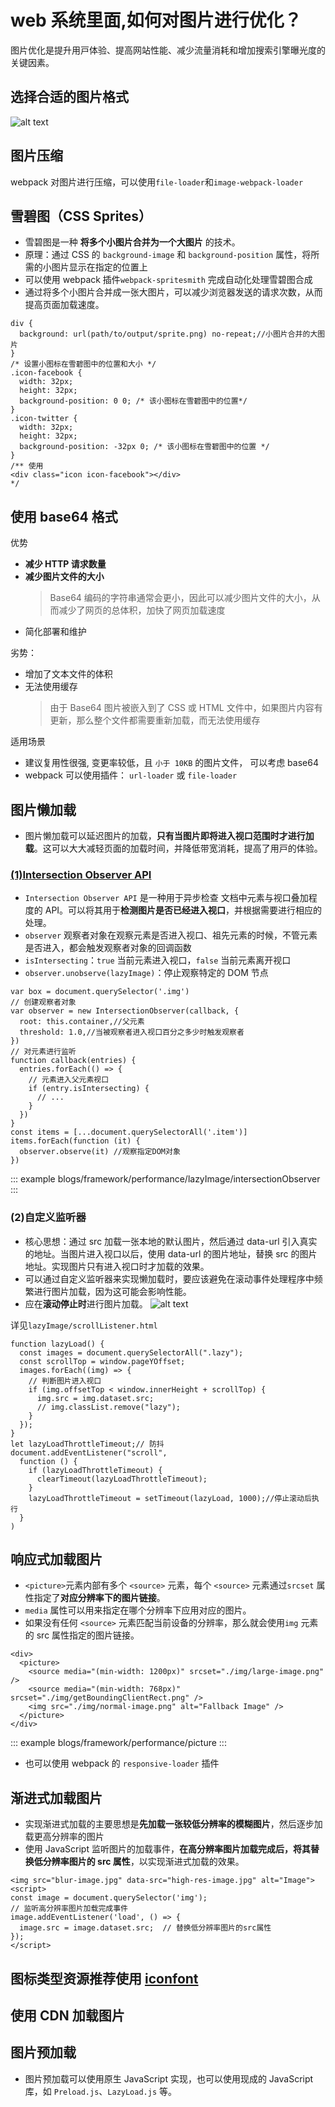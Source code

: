 # web 系统⾥⾯,如何对图⽚进⾏优化？

图⽚优化是提升⽤⼾体验、提⾼⽹站性能、减少流量消耗和增加搜索引擎曝光度的关键因素。

## 选择合适的图⽚格式

![alt text](./img/imageType.png)

## 图⽚压缩

webpack 对图⽚进⾏压缩，可以使⽤`file-loader`和`image-webpack-loader`

## 雪碧图（CSS Sprites）

- 雪碧图是⼀种 **将多个⼩图⽚合并为⼀个⼤图⽚** 的技术。
- 原理：通过 CSS 的 `background-image` 和 `background-position` 属性，将所需的⼩图⽚显⽰在指定的位置上
- 可以使⽤ webpack 插件`webpack-spritesmith` 完成⾃动化处理雪碧图合成
- 通过将多个⼩图⽚合并成⼀张⼤图⽚，可以减少浏览器发送的请求次数，从⽽提⾼⻚⾯加载速度。

```scss{2,8,13,16}
div {
  background: url(path/to/output/sprite.png) no-repeat;//⼩图⽚合并的⼤图⽚
}
/* 设置⼩图标在雪碧图中的位置和⼤⼩ */
.icon-facebook {
  width: 32px;
  height: 32px;
  background-position: 0 0; /* 该⼩图标在雪碧图中的位置*/
}
.icon-twitter {
  width: 32px;
  height: 32px;
  background-position: -32px 0; /* 该⼩图标在雪碧图中的位置 */
}
/** 使用
<div class="icon icon-facebook"></div>
*/
```

## 使⽤ base64 格式

优势

- **减少 HTTP 请求数量**
- **减少图⽚⽂件的⼤⼩**
  > Base64 编码的字符串通常会更⼩，因此可以减少图⽚⽂件的⼤⼩，从⽽减少了⽹⻚的总体积，加快了⽹⻚加载速度
- 简化部署和维护

劣势：

- 增加了⽂本⽂件的体积
- ⽆法使⽤缓存
  > 由于 Base64 图⽚被嵌⼊到了 CSS 或 HTML ⽂件中，如果图⽚内容有更新，那么整个⽂件都需要重新加载，⽽⽆法使⽤缓存

适用场景

- 建议复⽤性很强, 变更率较低，且 `⼩于 10KB` 的图⽚⽂件， 可以考虑 base64
- webpack 可以使用插件： `url-loader` 或 `file-loader`

## 图⽚懒加载

- 图⽚懒加载可以延迟图⽚的加载，**只有当图⽚即将进⼊视⼝范围时才进⾏加载**。这可以⼤⼤减轻⻚⾯的加载时间，并降低带宽消耗，提⾼了⽤⼾的体验。

### [(1)Intersection Observer API](https://blog.csdn.net/Zbz00720/article/details/139025413)

- `Intersection Observer API` 是⼀种⽤于异步检查 ⽂档中元素与视⼝叠加程度的 API。可以将其⽤于**检测图⽚是否已经进⼊视⼝**，并根据需要进⾏相应的处理。
- `observer` 观察者对象在观察元素是否进入视口、祖先元素的时候，不管元素是否进入，都会触发观察者对象的回调函数
- `isIntersecting`：`true` 当前元素进入视口，`false` 当前元素离开视口
- `observer.unobserve(lazyImage)`：停止观察特定的 DOM 节点

```js{3,4,11,18}
var box = document.querySelector('.img')
// 创建观察者对象
var observer = new IntersectionObserver(callback, {
  root: this.container,//父元素
  threshold: 1.0,//当被观察者进入视口百分之多少时触发观察者
})
// 对元素进行监听
function callback(entries) {
  entries.forEach(() => {
    // 元素进入父元素视口
    if (entry.isIntersecting) {
      // ...
    }
  })
}
const items = [...document.querySelectorAll('.item')]
items.forEach(function (it) {
  observer.observe(it) //观察指定DOM对象
})
```

::: example
blogs/framework/performance/lazyImage/intersectionObserver
:::

### (2)⾃定义监听器

- 核心思想：通过 src 加载一张本地的默认图片，然后通过 data-url 引入真实的地址。当图片进入视口以后，使用 data-url 的图片地址，替换 src 的图片地址。实现图片只有进入视口时才加载的效果。
- 可以通过⾃定义监听器来实现懒加载时，要应该避免在滚动事件处理程序中频繁进⾏图⽚加载，因为这可能会影响性能。
- 应在**滚动停⽌时**进⾏图⽚加载。
  ![alt text](image.png)

详见`lazyImage/scrollListener.html`

```js{6,7,13}
function lazyLoad() {
  const images = document.querySelectorAll(".lazy");
  const scrollTop = window.pageYOffset;
  images.forEach((img) => {
    // 判断图片进入视口
    if (img.offsetTop < window.innerHeight + scrollTop) {
      img.src = img.dataset.src;
      // img.classList.remove("lazy");
    }
  });
}
let lazyLoadThrottleTimeout;// 防抖
document.addEventListener("scroll",
  function () {
    if (lazyLoadThrottleTimeout) {
      clearTimeout(lazyLoadThrottleTimeout);
    }
    lazyLoadThrottleTimeout = setTimeout(lazyLoad, 1000);//停止滚动后执行
  }
)
```

## 响应式加载图⽚

- `<picture>`元素内部有多个 `<source>` 元素，每个 `<source>` 元素通过`srcset` 属性指定了**对应分辨率下的图⽚链接**。
- `media` 属性可以⽤来指定在哪个分辨率下应⽤对应的图⽚。
- 如果没有任何 `<source>` 元素匹配当前设备的分辨率，那么就会使⽤`img` 元素的 src 属性指定的图⽚链接。

```html{2,3}
<div>
  <picture>
    <source media="(min-width: 1200px)" srcset="./img/large-image.png" />
    <source media="(min-width: 768px)" srcset="./img/getBoundingClientRect.png" />
    <img src="./img/normal-image.png" alt="Fallback Image" />
  </picture>
</div>
```

::: example
blogs/framework/performance/picture
:::

- 也可以使⽤ webpack 的 `responsive-loader` 插件

## 渐进式加载图⽚

- 实现渐进式加载的主要思想是**先加载⼀张较低分辨率的模糊图⽚**，然后逐步加载更⾼分辨率的图⽚
- 使⽤ JavaScript 监听图⽚的加载事件，**在⾼分辨率图⽚加载完成后，将其替换低分辨率图⽚的 src 属性**，以实现渐进式加载的效果。

```html{6}
<img src="blur-image.jpg" data-src="high-res-image.jpg" alt="Image">
<script>
const image = document.querySelector('img');
// 监听⾼分辨率图⽚加载完成事件
image.addEventListener('load', () => {
  image.src = image.dataset.src;  // 替换低分辨率图⽚的src属性
});
</script>
```

## 图标类型资源推荐使⽤ [iconfont](https://www.iconfont.cn/)

## 使⽤ CDN 加载图⽚

## 图⽚预加载

- 图⽚预加载可以使⽤原⽣ JavaScript 实现，也可以使⽤现成的 JavaScript 库，如 `Preload.js`、`LazyLoad.js` 等。
